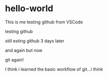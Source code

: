 # hello-world
This is me testing github from VSCode

testing github

still esting github 3 days later

and again but now

git again!

I think i learned the basic workflow of git...i think
